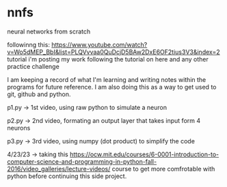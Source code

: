 # nnfs
neural networks from scratch

followinng this: https://www.youtube.com/watch?v=Wo5dMEP_BbI&list=PLQVvvaa0QuDcjD5BAw2DxE6OF2tius3V3&index=2 tutorial
i'm posting my work following the tutorial on here and any other practice challenge

I am keeping a record of what I'm learning and writing notes within the programs for future reference.
I am also doing this as a way to get used to git, github and python. 

p1.py -> 1st video, using raw python to simulate a neuron

p2.py -> 2nd video, formating an output layer that takes input form 4 neurons 

p3.py -> 3rd video, using numpy (dot product) to simplify the code

4/23/23 -> taking this https://ocw.mit.edu/courses/6-0001-introduction-to-computer-science-and-programming-in-python-fall-2016/video_galleries/lecture-videos/ 
course to get more comfrotable with python before continuing this side project.